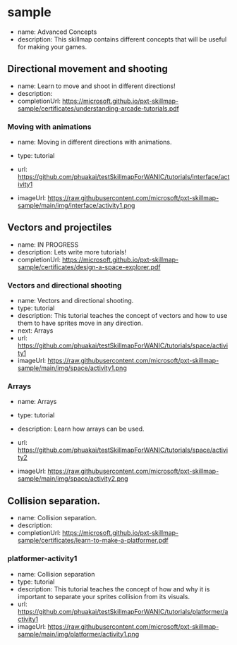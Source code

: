 # sample
* name: Advanced Concepts
* description: This skillmap contains different concepts that will be useful for making your games.

## Directional movement and shooting
* name: Learn to move and shoot in different directions!
* description: 
* completionUrl: https://microsoft.github.io/pxt-skillmap-sample/certificates/understanding-arcade-tutorials.pdf

### Moving with animations

* name: Moving in different directions with animations.
* type: tutorial

* url: https://github.com/phuakai/testSkillmapForWANIC/tutorials/interface/activity1
* imageUrl: https://raw.githubusercontent.com/microsoft/pxt-skillmap-sample/main/img/interface/activity1.png

## Vectors and projectiles
* name: IN PROGRESS
* description: Lets write more tutorials!
* completionUrl: https://microsoft.github.io/pxt-skillmap-sample/certificates/design-a-space-explorer.pdf

### Vectors and directional shooting 

* name: Vectors and directional shooting.
* type: tutorial
* description: This tutorial teaches the concept of vectors and how to use them to have sprites move in any direction.
* next: Arrays
* url: https://github.com/phuakai/testSkillmapForWANIC/tutorials/space/activity1
* imageUrl: https://raw.githubusercontent.com/microsoft/pxt-skillmap-sample/main/img/space/activity1.png

### Arrays

* name: Arrays
* type: tutorial
* description: Learn how arrays can be used.

* url: https://github.com/phuakai/testSkillmapForWANIC/tutorials/space/activity2
* imageUrl: https://raw.githubusercontent.com/microsoft/pxt-skillmap-sample/main/img/space/activity2.png



## Collision separation.
* name: Collision separation.
* description: 
* completionUrl: https://microsoft.github.io/pxt-skillmap-sample/certificates/learn-to-make-a-platformer.pdf

### platformer-activity1

* name: Collision separation
* type: tutorial
* description: This tutorial teaches the concept of how and why it is important to separate your sprites collision from its visuals.
* url: https://github.com/phuakai/testSkillmapForWANIC/tutorials/platformer/activity1
* imageUrl: https://raw.githubusercontent.com/microsoft/pxt-skillmap-sample/main/img/platformer/activity1.png
